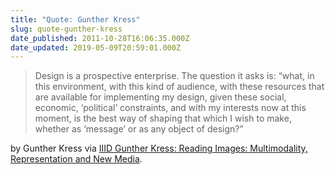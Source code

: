 ```yaml
---
title: "Quote: Gunther Kress"
slug: quote-gunther-kress
date_published: 2011-10-28T16:06:35.000Z
date_updated: 2019-05-09T20:59:01.000Z
---
```


> Design is a prospective enterprise. The question it asks is: “what, in this environment, with this kind of audience, with these resources that are available for implementing my design, given these social, economic, ‘political’ constraints, and with my interests now at this moment, is the best way of shaping that which I wish to make, whether as ‘message’ or as any object of design?”

by Gunther Kress via [IIID Gunther Kress: Reading Images: Multimodality, Representation and New Media](http://www.knowledgepresentation.org/BuildingTheFuture/Kress2/Kress2.html).
